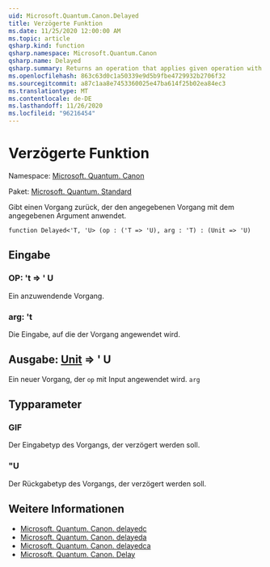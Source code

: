 ```yaml
---
uid: Microsoft.Quantum.Canon.Delayed
title: Verzögerte Funktion
ms.date: 11/25/2020 12:00:00 AM
ms.topic: article
qsharp.kind: function
qsharp.namespace: Microsoft.Quantum.Canon
qsharp.name: Delayed
qsharp.summary: Returns an operation that applies given operation with given argument.
ms.openlocfilehash: 863c63d0c1a50339e9d5b9fbe4729932b2706f32
ms.sourcegitcommit: a87c1aa8e7453360025e47ba614f25b02ea84ec3
ms.translationtype: MT
ms.contentlocale: de-DE
ms.lasthandoff: 11/26/2020
ms.locfileid: "96216454"
---
```

# <a name="delayed-function"></a>Verzögerte Funktion

Namespace: [Microsoft. Quantum. Canon](xref:Microsoft.Quantum.Canon)

Paket: [Microsoft. Quantum. Standard](https://nuget.org/packages/Microsoft.Quantum.Standard)


Gibt einen Vorgang zurück, der den angegebenen Vorgang mit dem angegebenen Argument anwendet.

```qsharp
function Delayed<'T, 'U> (op : ('T => 'U), arg : 'T) : (Unit => 'U)
```


## <a name="input"></a>Eingabe

### <a name="op--t--u"></a>OP: 't => ' U 

Ein anzuwendende Vorgang.


### <a name="arg--t"></a>arg: 't

Die Eingabe, auf die der Vorgang angewendet wird.



## <a name="output--unit--u"></a>Ausgabe: [Unit](xref:microsoft.quantum.lang-ref.unit) => ' U 

Ein neuer Vorgang, der `op` mit Input angewendet wird. `arg`

## <a name="type-parameters"></a>Typparameter

### <a name="t"></a>GIF

Der Eingabetyp des Vorgangs, der verzögert werden soll.
### <a name="u"></a>"U

Der Rückgabetyp des Vorgangs, der verzögert werden soll.

## <a name="see-also"></a>Weitere Informationen

- [Microsoft. Quantum. Canon. delayedc](xref:Microsoft.Quantum.Canon.DelayedC)
- [Microsoft. Quantum. Canon. delayeda](xref:Microsoft.Quantum.Canon.DelayedA)
- [Microsoft. Quantum. Canon. delayedca](xref:Microsoft.Quantum.Canon.DelayedCA)
- [Microsoft. Quantum. Canon. Delay](xref:Microsoft.Quantum.Canon.Delay)